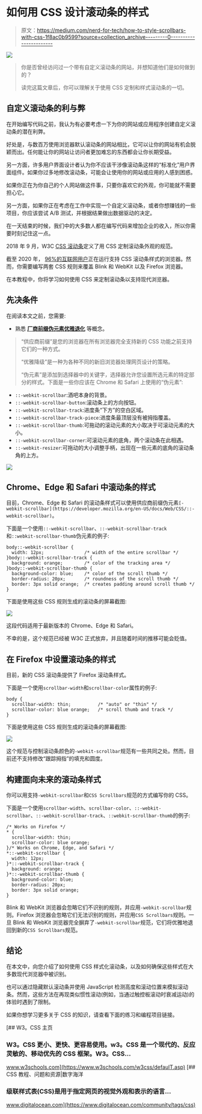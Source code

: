 # 如何用 CSS 设计滚动条的样式

> 原文：<https://medium.com/nerd-for-tech/how-to-style-scrollbars-with-css-1f8ac0b9599?source=collection_archive---------0----------------------->

![](img/659c4790974e1153bf42d5adbb197bd4.png)

> 你是否曾经访问过一个带有自定义滚动条的网站，并想知道他们是如何做到的？
> 
> 读完这篇文章后，你可以理解关于使用 CSS 定制和样式滚动条的一切。

## 自定义滚动条的利与弊

在开始编写代码之前，我认为有必要考虑一下为你的网站或应用程序创建自定义滚动条的潜在利弊。

好处是，与数百万使用浏览器默认滚动条的网站相比，它可以让你的网站有机会脱颖而出。任何能让你的网站让访问者更加难忘的东西都会让你长期受益。

另一方面，许多用户界面设计者认为你不应该干涉像滚动条这样的“标准化”用户界面组件。如果你过多地修改滚动条，可能会让使用你的网站或应用的人感到困惑。

如果你正在为你自己的个人网站做这件事，只要你喜欢它的外观，你可能就不需要担心它。

另一方面，如果你正在考虑在工作中实现一个自定义滚动条，或者你想赚钱的一些项目，你应该尝试 A/B 测试，并根据结果做出数据驱动的决定。

在一天结束的时候，我们中的大多数人都在编写代码来增加企业的收入，所以你需要时刻记住这一点。

2018 年 9 月，W3C [CSS 滚动条](https://www.w3.org/TR/2018/WD-css-scrollbars-1-20180925)定义了用 CSS 定制滚动条外观的规范。

截至 2020 年， [96%的互联网用户](https://caniuse.com/#feat=css-scrollbar)正在运行支持 CSS 滚动条样式的浏览器。然而，你需要编写两套 CSS 规则来覆盖 Blink 和 WebKit 以及 Firefox 浏览器。

在本教程中，你将学习如何使用 CSS 来定制滚动条以支持现代浏览器。

## 先决条件

在阅读本文之前，您需要:

*   熟悉 [**厂商前缀**](https://flaviocopes.com/css-vendor-prefixes/)[**伪元素**](https://www.w3schools.com/css/css_pseudo_elements.asp)[**优雅退化**](https://www.thoughtco.com/graceful-degradation-in-web-design-3470672) 等概念。

> “供应商前缀”是您的浏览器在所有浏览器完全支持新的 CSS 功能之前支持它们的一种方式。
> 
> “优雅降级”是一种为各种不同的新旧浏览器处理网页设计的策略。
> 
> “伪元素”是添加到选择器中的关键字，选择器允许您设置所选元素的特定部分的样式。下面是一些你应该在 Chrome 和 Safari 上使用的“伪元素”:

*   `::-webkit-scrollbar`:酒吧本身的背景。
*   `::-webkit-scrollbar-button`:滚动条上的方向按钮。
*   `::-webkit-scrollbar-track`:进度条“下方”的空白区域。
*   `::-webkit-scrollbar-track-piece`:进度条最顶层没有被拇指覆盖。
*   `::-webkit-scrollbar-thumb`:可拖动的滚动元素的大小取决于可滚动元素的大小。
*   `::-webkit-scrollbar-corner`:可滚动元素的底角，两个滚动条在此相遇。
*   `::-webkit-resizer`:可拖动的大小调整手柄，出现在一些元素的底角的滚动条角的上方。

![](img/8ae65eb39ca243d3ec6aba9b383d6cbc.png)

## Chrome、Edge 和 Safari 中滚动条的样式

目前，Chrome、Edge 和 Safari 的滚动条样式可以使用供应商前缀伪元素`[-webkit-scrollbar](https://developer.mozilla.org/en-US/docs/Web/CSS/::-webkit-scrollbar)`。

下面是一个使用`::-webkit-scrollbar`、`::-webkit-scrollbar-track`和`::webkit-scrollbar-thumb`伪元素的例子:

```
body::-webkit-scrollbar {
  width: 12px;               /* width of the entire scrollbar */
}body::-webkit-scrollbar-track {
  background: orange;        /* color of the tracking area */
}body::-webkit-scrollbar-thumb {
  background-color: blue;    /* color of the scroll thumb */
  border-radius: 20px;       /* roundness of the scroll thumb */
  border: 3px solid orange;  /* creates padding around scroll thumb */
}
```

下面是使用这些 CSS 规则生成的滚动条的屏幕截图:

![](img/85e8457295c72173efb974448848eafa.png)

这段代码适用于最新版本的 Chrome、Edge 和 Safari。

不幸的是，这个规范已经被 W3C 正式放弃，并且随着时间的推移可能会贬值。

## 在 Firefox 中设置滚动条的样式

目前，新的 CSS 滚动条提供了 Firefox 滚动条样式。

下面是一个使用`scrollbar-width`和`scrollbar-color`属性的例子:

```
body {
  scrollbar-width: thin;          /* "auto" or "thin" */
  scrollbar-color: blue orange;   /* scroll thumb and track */
}
```

下面是使用这些 CSS 规则生成的滚动条的屏幕截图:

![](img/e4de2896e0527d053d8130e1180b3dea.png)

这个规范与控制滚动条颜色的`-webkit-scrollbar`规范有一些共同之处。然而，目前还不支持修改“跟踪拇指”的填充和圆度。

## 构建面向未来的滚动条样式

你可以用支持`-webkit-scrollbar`和`CSS Scrollbars`规范的方式编写你的 CSS。

下面是一个使用`scrollbar-width`、`scrollbar-color`、`::-webkit-scrollbar`、`::-webkit-scrollbar-track`、`::webkit-scrollbar-thumb`的例子:

```
/* Works on Firefox */
* {
  scrollbar-width: thin;
  scrollbar-color: blue orange;
}/* Works on Chrome, Edge, and Safari */
*::-webkit-scrollbar {
  width: 12px;
}*::-webkit-scrollbar-track {
  background: orange;
}*::-webkit-scrollbar-thumb {
  background-color: blue;
  border-radius: 20px;
  border: 3px solid orange;
}
```

Blink 和 WebKit 浏览器会忽略它们不识别的规则，并应用`-webkit-scrollbar`规则。Firefox 浏览器会忽略它们无法识别的规则，并应用`CSS Scrollbars`规则。一旦 Blink 和 WebKit 浏览器完全摒弃了`-webkit-scrollbar`规范，它们将优雅地退回到新的`CSS Scrollbars`规范。

## 结论

在本文中，向您介绍了如何使用 CSS 样式化滚动条，以及如何确保这些样式在大多数现代浏览器中被识别。

也可以通过隐藏默认滚动条并使用 JavaScript 检测高度和滚动位置来模拟滚动条。然而，这些方法在再现类似惯性滚动(例如，当通过触控板滚动时衰减运动)的体验时遇到了限制。

如果你想学习更多关于 CSS 的知识，请查看下面的练习和编程项目链接。

[](https://www.w3schools.com/w3css/defaulT.asp) [## W3。CSS 主页

### W3。CSS 更小、更快、更容易使用。w3。CSS 是一个现代的、反应灵敏的、移动优先的 CSS 框架。W3。CSS…

www.w3schools.com](https://www.w3schools.com/w3css/defaulT.asp) [](https://www.digitalocean.com/community/tags/css) [## CSS 教程、问题和资源|数字海洋

### 级联样式表(CSS)是用于指定网页的视觉外观和表示的语言…

www.digitalocean.com](https://www.digitalocean.com/community/tags/css)